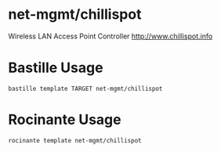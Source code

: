 # net-mgmt/chillispot
Wireless LAN Access Point Controller
http://www.chillispot.info

# Bastille Usage
```shell
bastille template TARGET net-mgmt/chillispot
```

# Rocinante Usage
```shell
rocinante template net-mgmt/chillispot
```
